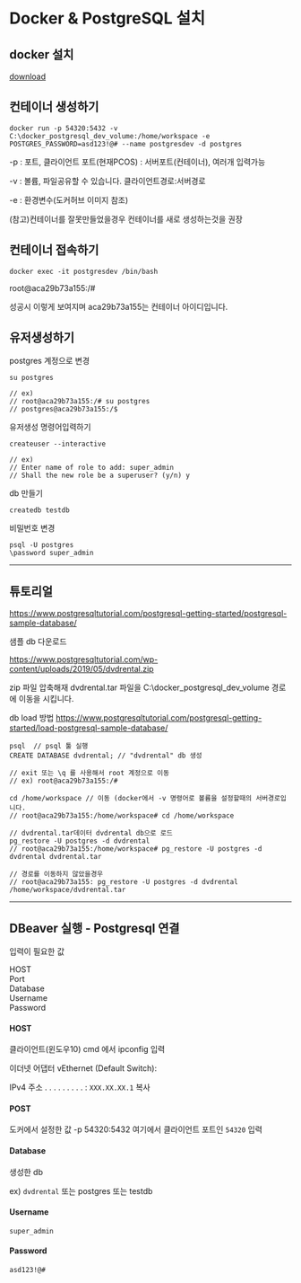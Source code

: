 # Docker & PostgreSQL 설치 


## docker 설치 

[download](https://www.docker.com/)


##  컨테이너 생성하기 
```
docker run -p 54320:5432 -v C:\docker_postgresql_dev_volume:/home/workspace -e POSTGRES_PASSWORD=asd123!@# --name postgresdev -d postgres
```

-p : 포트, 클라이언트 포트(현재PCOS) : 서버포트(컨테이너), 여러개 입력가능

-v : 볼륨, 파일공유할 수 있습니다. 클라이언트경로:서버경로 

-e : 환경변수(도커허브 이미지 참조)

(참고)컨테이너를 잘못만들었을경우 컨테이너를 새로 생성하는것을 권장 



## 컨테이너 접속하기
```
docker exec -it postgresdev /bin/bash
```
root@aca29b73a155:/# 

성공시 이렇게 보여지며 aca29b73a155는 컨테이너 아이디입니다.


## 유저생성하기
postgres 계정으로 변경

``` 
su postgres 

// ex) 
// root@aca29b73a155:/# su postgres
// postgres@aca29b73a155:/$
```

유저생성 명령어입력하기 
``` 
createuser --interactive

// ex)
// Enter name of role to add: super_admin
// Shall the new role be a superuser? (y/n) y
```

db 만들기 
```
createdb testdb
```

비밀번호 변경 
```
psql -U postgres
\password super_admin
```


---

## 튜토리얼

https://www.postgresqltutorial.com/postgresql-getting-started/postgresql-sample-database/

샘플 db 다운로드 

https://www.postgresqltutorial.com/wp-content/uploads/2019/05/dvdrental.zip

zip 파일 압축해재
dvdrental.tar 파일을 C:\docker_postgresql_dev_volume 경로에 이동을 시킵니다.

db load 방법
https://www.postgresqltutorial.com/postgresql-getting-started/load-postgresql-sample-database/


```
psql  // psql 툴 실행 
CREATE DATABASE dvdrental; // "dvdrental" db 생성 

// exit 또는 \q 를 사용해서 root 계정으로 이동 
// ex) root@aca29b73a155:/# 

cd /home/workspace // 이동 (docker에서 -v 명령어로 볼륨을 설정할때의 서버경로입니다. 
// root@aca29b73a155:/home/workspace# cd /home/workspace

// dvdrental.tar데이터 dvdrental db으로 로드  
pg_restore -U postgres -d dvdrental
// root@aca29b73a155:/home/workspace# pg_restore -U postgres -d dvdrental dvdrental.tar 

// 경로를 이동하지 않았을경우 
// root@aca29b73a155: pg_restore -U postgres -d dvdrental /home/workspace/dvdrental.tar 
```

---

## DBeaver 실행 - Postgresql 연결 

입력이 필요한 값 

HOST  
Port   
Database  
Username  
Password  

#### HOST 

클라이언트(윈도우10) cmd 에서 ipconfig 입력 

이더넷 어댑터 vEthernet (Default Switch):

IPv4 주소 . . . . . . . . . : `XXX.XX.XX.1`  복사 

#### POST

도커에서 설정한 값 -p 54320:5432 여기에서 클라이언트 포트인 `54320` 입력

#### Database

생성한 db 

ex) `dvdrental` 또는 postgres 또는 testdb 

#### Username

`super_admin`

#### Password

`asd123!@#`







